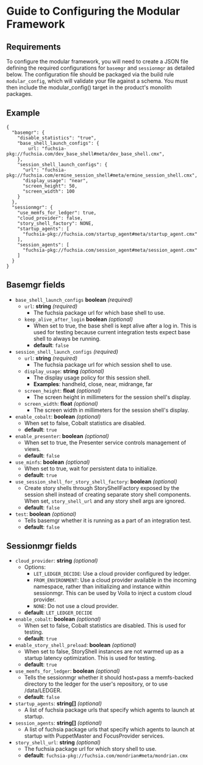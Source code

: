 # Guide to Configuring the Modular Framework

## Requirements

To configure the modular framework, you will need to create a JSON file defining
the required configurations for `basemgr` and `sessionmgr` as detailed below.
The configuration file should be packaged via the build rule `modular_config`,
which will validate your file against a schema. You must then include the
modular_config() target in the product's monolith packages.

## Example
```
{
  "basemgr": {
    "disable_statistics": "true",
    "base_shell_launch_configs": {
        url: "fuchsia-pkg://fuchsia.com/dev_base_shell#meta/dev_base_shell.cmx",
    },
    "session_shell_launch_configs": {
      "url": "fuchsia-pkg://fuchsia.com/ermine_session_shell#meta/ermine_session_shell.cmx",
      "display_usage": "near",
      "screen_height": 50,
      "screen_width": 100
    }
  },
  "sessionmgr": {
    "use_memfs_for_ledger": true,
    "cloud_provider": false,
    "story_shell_factory": NONE,
    "startup_agents": [
      "fuchsia-pkg://fuchsia.com/startup_agent#meta/startup_agent.cmx"
    ],
    "session_agents": [
      "fuchsia-pkg://fuchsia.com/session_agent#meta/session_agent.cmx"
    ]
  }
}
```

## Basemgr fields

* `base_shell_launch_configs` **boolean** *(required)*
    - `url`: **string** *(required)*
        * The fuchsia package url for which base shell to use.
    - `keep_alive_after_login` **boolean** *(optional)*
        * When set to true, the base shell is kept alive after a log in. This is
          used for testing because current integration tests expect base shell
          to always be running.
        * **default**: `false`
* `session_shell_launch_configs` *(required)*
    - `url`: **string** *(required)*
        * The fuchsia package url for which session shell to use.
    - `display_usage`: **string** *(optional)*
        * The display usage policy for this session shell.
        * **Examples**: handheld, close, near, midrange, far
    - `screen_height`: **float** *(optional)*
        * The screen height in millimeters for the session shell's display.
    - `screen_width`: **float** *(optional)*
        * The screen width in millimeters for the session shell's display.
* `enable_cobalt`: **boolean** *(optional)*
    - When set to false, Cobalt statistics are disabled.
    - **default**: `true`
* `enable_presenter`: **boolean** *(optional)*
    - When set to true, the Presenter service controls management of views.
    - **default**: `false`
* `use_minfs`: **boolean** *(optional)*
    - When set to true, wait for persistent data to initialize.
    - **default**: `true`
* `use_session_shell_for_story_shell_factory`: **boolean** *(optional)*
    - Create story shells through StoryShellFactory exposed by the session shell
      instead of creating separate story shell components. When set,
      `story_shell_url` and any story shell args are ignored.
    - **default**: `false`
* `test`: **boolean** *(optional)*
    - Tells basemgr whether it is running as a part of an integration test.
    - **default**: `false`


## Sessionmgr fields

* `cloud_provider`: **string** *(optional)*
    - Options:
        * `LET_LEDGER_DECIDE`: Use a cloud provider configured by ledger.
        * `FROM_ENVIRONMENT`: Use a cloud provider available in the incoming
          namespace, rather than initializing and instance within sessionmgr.
          This can be used by Voila to inject a custom cloud provider.
        * `NONE`: Do not use a cloud provider.
    - **default**: `LET_LEDGER_DECIDE`
* `enable_cobalt`: **boolean** *(optional)*
    - When set to false, Cobalt statistics are disabled. This is used for testing.
    - **default**: `true`
* `enable_story_shell_preload`: **boolean** *(optional)*
    - When set to false, StoryShell instances are not warmed up as a startup
      latency optimization. This is used for testing.
    - **default**: `true`
* `use_memfs_for_ledger`: **boolean** *(optional)*
    - Tells the sessionmgr whether it should host+pass a memfs-backed directory to
      the ledger for the user's repository, or to use /data/LEDGER.
    - **default**: `false`
* `startup_agents`: **string[]** *(optional)*
    - A list of fuchsia package urls that specify which agents to launch at
      startup.
* `session_agents`: **string[]** *(optional)*
    - A list of fuchsia package urls that specify which agents to launch at
      startup with PuppetMaster and FocusProvider services.
* `story_shell_url`: **string** *(optional)*
    - The fuchsia package url for which story shell to use.
    - **default**: `fuchsia-pkg://fuchsia.com/mondrian#meta/mondrian.cmx`